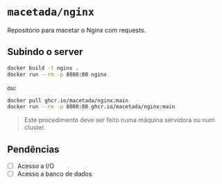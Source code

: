 # `macetada/nginx`

Repositório para macetar o Nginx com requests.

## Subindo o server

```bash
docker build -t nginx .
docker run --rm -p 8080:80 nginx
```

ou:

```bash
docker pull ghcr.io/macetada/nginx:main
docker run --rm -p 8080:80 ghcr.io/macetada/nginx:main
```

> Este procedimento deve ser feito numa máquina servidora ou num cluster.

## Pendências

- [ ] Acesso a I/O
- [ ] Acesso a banco de dados
